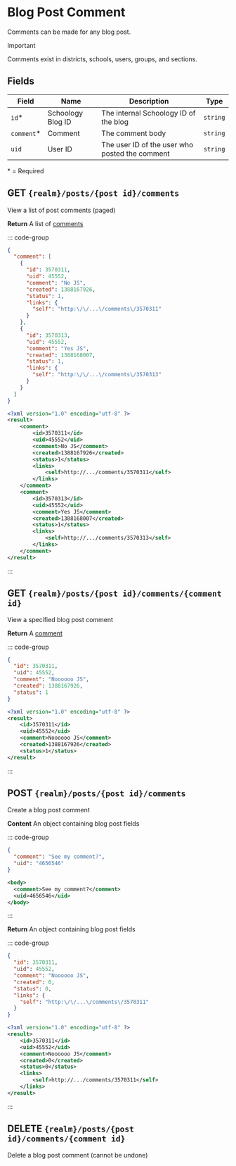 # Blog Post Comment

Comments can be made for any blog post.

> [!IMPORTANT]
> Comments exist in districts, schools, users, groups, and sections.

## Fields

| Field       | Name              | Description                                    | Type     |
| ----------- | ----------------- | ---------------------------------------------- | -------- |
| `id`\*      | Schoology Blog ID | The internal Schoology ID of the blog          | `string` |
| `comment`\* | Comment           | The comment body                               | `string` |
| `uid`       | User ID           | The user ID of the user who posted the comment | `string` |

\* = Required

## GET `{realm}/posts/{post id}/comments`

View a list of post comments (paged)

**Return** A list of [comments](#fields)

::: code-group

```json [JSON]
{
  "comment": [
    {
      "id": 3570311,
      "uid": 45552,
      "comment": "No JS",
      "created": 1388167926,
      "status": 1,
      "links": {
        "self": "http:\/\/...\/comments\/3570311"
      }
    },
    {
      "id": 3570313,
      "uid": 45552,
      "comment": "Yes JS",
      "created": 1388168007,
      "status": 1,
      "links": {
        "self": "http:\/\/...\/comments\/3570313"
      }
    }
  ]
}
```

```xml [XML]
<?xml version="1.0" encoding="utf-8" ?>
<result>
    <comment>
        <id>3570311</id>
        <uid>45552</uid>
        <comment>No JS</comment>
        <created>1388167926</created>
        <status>1</status>
        <links>
            <self>http://.../comments/3570311</self>
        </links>
    </comment>
    <comment>
        <id>3570313</id>
        <uid>45552</uid>
        <comment>Yes JS</comment>
        <created>1388168007</created>
        <status>1</status>
        <links>
            <self>http://.../comments/3570313</self>
        </links>
    </comment>
</result>
```

:::

## GET `{realm}/posts/{post id}/comments/{comment id}`

View a specified blog post comment

**Return** A [comment](#fields)

::: code-group

```json [JSON]
{
  "id": 3570311,
  "uid": 45552,
  "comment": "Noooooo JS",
  "created": 1388167926,
  "status": 1
}
```

```xml [XML]
<?xml version="1.0" encoding="utf-8" ?>
<result>
	<id>3570311</id>
	<uid>45552</uid>
	<comment>Noooooo JS</comment>
	<created>1388167926</created>
	<status>1</status>
</result>
```

:::

## POST `{realm}/posts/{post id}/comments`

Create a blog post comment

**Content** An object containing blog post fields

::: code-group

```json [JSON]
{
  "comment": "See my comment?",
  "uid": "4656546"
}
```

```xml [XML]
<body>
  <comment>See my comment?</comment>
  <uid>4656546</uid>
</body>
```

:::

**Return** An object containing blog post fields

::: code-group

```json [JSON]
{
  "id": 3570311,
  "uid": 45552,
  "comment": "Noooooo JS",
  "created": 0,
  "status": 0,
  "links": {
    "self": "http:\/\/...\/comments\/3570311"
  }
}
```

```xml [XML]
<?xml version="1.0" encoding="utf-8" ?>
<result>
    <id>3570311</id>
    <uid>45552</uid>
    <comment>Noooooo JS</comment>
    <created>0</created>
    <status>0</status>
    <links>
        <self>http://.../comments/3570311</self>
    </links>
</result>
```

:::

## DELETE `{realm}/posts/{post id}/comments/{comment id}`

Delete a blog post comment (cannot be undone)
